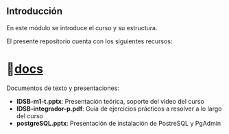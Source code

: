 ## Introducción
En este módulo se introduce el curso y su estructura.

El presente repositorio cuenta con los siguientes recursos:



# :open_file_folder:[docs](https://github.com/IDSB-course/m2-sql/tree/master/docs)
Documentos de texto y presentaciones:
* **IDSB-m1-t.pptx**: Presentación teórica, soporte del video del curso
* **IDSB-integrador-p.pdf**: Guía de ejercicios prácticos a resolver a lo largo del curso
* **postgreSQL.pptx**: Presentación de instalación de PostreSQL y PgAdmin







